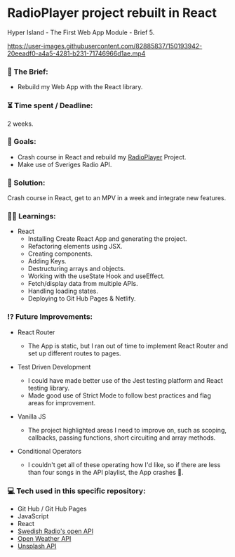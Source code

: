 # RadioPlayer project rebuilt in React

Hyper Island - The First Web App Module - Brief 5.

https://user-images.githubusercontent.com/82885837/150193942-20eeadf0-a4a5-4281-b231-71746966d1ae.mp4

### :open_file_folder: The Brief:

-   Rebuild my Web App with the React library.

### :hourglass_flowing_sand: Time spent / Deadline:

2 weeks.

### :dart: Goals:

-   Crash course in React and rebuild my [RadioPlayer](https://harry-yates.github.io/radioPlayer/) Project.
-   Make use of Sveriges Radio API.

### :mechanical_arm: Solution:

Crash course in React, get to an MPV in a week and integrate new features.

### :man_student: Learnings:

-   React
    -   Installing Create React App and generating the project.
    -   Refactoring elements using JSX.
    -   Creating components.
    -   Adding Keys.
    -   Destructuring arrays and objects.
    -   Working with the useState Hook and useEffect.
    -   Fetch/display data from multiple APIs.
    -   Handling loading states.
    -   Deploying to Git Hub Pages & Netlify.

### :interrobang: Future Improvements:

-   React Router

    -   The App is static, but I ran out of time to implement React Router and set up different routes to pages.

-   Test Driven Development

    -   I could have made better use of the Jest testing platform and React testing library.
    -   Made good use of Strict Mode to follow best practices and flag areas for improvement.

-   Vanilla JS

    -   The project highlighted areas I need to improve on, such as scoping, callbacks, passing functions, short circuiting and array methods.

-   Conditional Operators
    -   I couldn't get all of these operating how I'd like, so if there are less than four songs in the API playlist, the App crashes :grimacing:.

### :computer: Tech used in this specific repository:

-   Git Hub / Git Hub Pages
-   JavaScript
-   React
-   [Swedish Radio's open API](https://api.sr.se/api/documentation/v2/index.html)
-   [Open Weather API](https://openweathermap.org/api)
-   [Unsplash API](https://unsplash.com/developers)
